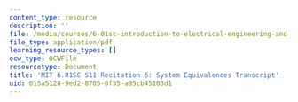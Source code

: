 ```yaml
---
content_type: resource
description: ''
file: /media/courses/6-01sc-introduction-to-electrical-engineering-and-computer-science-i-spring-2011/615a51289ed287050f55a95cb45103d1_MIT6_01SC_rec6_300k.pdf
file_type: application/pdf
learning_resource_types: []
ocw_type: OCWFile
resourcetype: Document
title: 'MIT 6.01SC S11 Recitation 6: System Equivalences Transcript'
uid: 615a5128-9ed2-8705-0f55-a95cb45103d1
---
```

